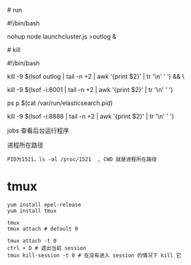 \# run

\#!/bin/bash

nohup node launchcluster.js >outlog &

\# kill

\#!/bin/bash

kill -9 $(lsof outlog | tail -n +2  |  awk '{print $2}' | tr '\n' ' ') && \

kill -9 $(lsof -i:8001 | tail -n +2  |  awk '{print $2}' | tr '\n' ' ')

ps p $(cat /var/run/elasticsearch.pid)

kill -9 $(lsof -i:8888 | tail -n +2  |  awk '{print $2}' | tr '\n' ' ')



jobs 查看后台运行程序



进程所在路径

```
PID为1521，ls -al /proc/1521  , CWD 就是进程所在路径
```





# tmux

```
yum install epel-release
yum install tmux
```

```
tmux
tmux attach # default 0

tmux attach -t 0
ctrl + D # 退出当前 session
tmux kill-session -t 0 # 在没有进入 session 的情况下 kill 它

```



